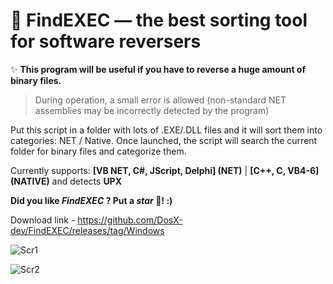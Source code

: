 # 💾 FindEXEC — the best sorting tool for software reversers

✨ **This program will be useful if you have to reverse a huge amount of binary files.**

> During operation, a small error is allowed (non-standard NET assemblies may be incorrectly detected by the program)

Put this script in a folder with lots of .EXE/.DLL files and it will sort them into categories: NET / Native.
Once launched, the script will search the current folder for binary files and categorize them.

Currently supports: **[VB NET, C#, JScript, Delphi] (NET)** | **[C++, C, VB4-6] (NATIVE)** and detects **UPX**

**Did you like _FindEXEC_ ? Put a _star_ 🌟!  :)**

Download link - https://github.com/DosX-dev/FindEXEC/releases/tag/Windows

![Scr1](https://raw.githubusercontent.com/DosX-dev/FindEXEC/main/pic1.jpg)

![Scr2](https://raw.githubusercontent.com/DosX-dev/FindEXEC/main/presentation.jpg)
